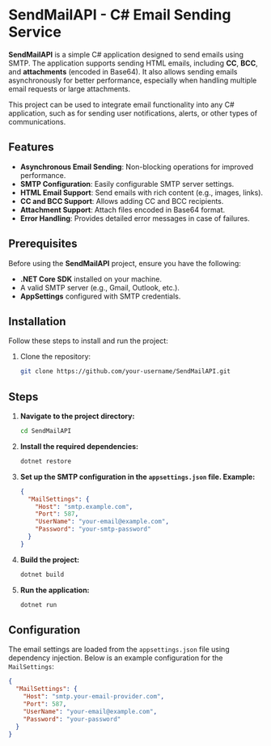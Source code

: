 # SendMailAPI - C# Email Sending Service

**SendMailAPI** is a simple C# application designed to send emails using SMTP. The application supports sending HTML emails, including **CC**, **BCC**, and **attachments** (encoded in Base64). It also allows sending emails asynchronously for better performance, especially when handling multiple email requests or large attachments.

This project can be used to integrate email functionality into any C# application, such as for sending user notifications, alerts, or other types of communications.

## Features

- **Asynchronous Email Sending**: Non-blocking operations for improved performance.
- **SMTP Configuration**: Easily configurable SMTP server settings.
- **HTML Email Support**: Send emails with rich content (e.g., images, links).
- **CC and BCC Support**: Allows adding CC and BCC recipients.
- **Attachment Support**: Attach files encoded in Base64 format.
- **Error Handling**: Provides detailed error messages in case of failures.

## Prerequisites

Before using the **SendMailAPI** project, ensure you have the following:

- **.NET Core SDK** installed on your machine.
- A valid SMTP server (e.g., Gmail, Outlook, etc.).
- **AppSettings** configured with SMTP credentials.

## Installation

Follow these steps to install and run the project:

1. Clone the repository:
   ```bash
   git clone https://github.com/your-username/SendMailAPI.git
## Steps

1. **Navigate to the project directory:**
    ```bash
    cd SendMailAPI
    ```

2. **Install the required dependencies:**
    ```bash
    dotnet restore
    ```

3. **Set up the SMTP configuration in the `appsettings.json` file. Example:**
    ```json
    {
      "MailSettings": {
        "Host": "smtp.example.com",
        "Port": 587,
        "UserName": "your-email@example.com",
        "Password": "your-smtp-password"
      }
    }
    ```

4. **Build the project:**
    ```bash
    dotnet build
    ```

5. **Run the application:**
    ```bash
    dotnet run
    ```

## Configuration

The email settings are loaded from the `appsettings.json` file using dependency injection. Below is an example configuration for the `MailSettings`:

```json
{
  "MailSettings": {
    "Host": "smtp.your-email-provider.com",
    "Port": 587,
    "UserName": "your-email@example.com",
    "Password": "your-password"
  }
}
